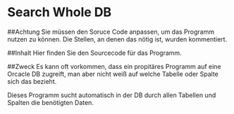 ﻿# Search Whole DB


##Achtung
Sie müssen den Soruce Code anpassen, um das Programm nutzen zu können. Die Stellen, an denen das nötig ist, wurden kommentiert.

##Inhalt
Hier finden Sie den Sourcecode für das Programm.

##Zweck
Es kann oft vorkommen, dass ein propitäres Programm auf eine Orcacle DB zugreift, man aber nicht weiß auf welche Tabelle oder Spalte sich das bezieht.

Dieses Programm sucht automatisch in der DB durch allen Tabellen und Spalten die benötigten Daten.